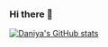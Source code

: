 ### Hi there 👋

[![Daniya's GitHub stats](https://github-readme-stats.vercel.app/api?username=daniya-sohail26)](https://github.com/daniya-sohail26/github-readme-stats)
